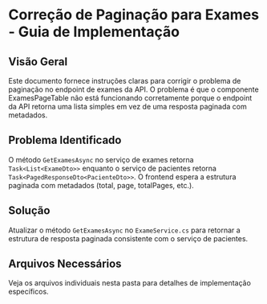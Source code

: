 # Correção de Paginação para Exames - Guia de Implementação

## Visão Geral
Este documento fornece instruções claras para corrigir o problema de paginação no endpoint de exames da API. O problema é que o componente ExamesPageTable não está funcionando corretamente porque o endpoint da API retorna uma lista simples em vez de uma resposta paginada com metadados.

## Problema Identificado
O método `GetExamesAsync` no serviço de exames retorna `Task<List<ExameDto>>` enquanto o serviço de pacientes retorna `Task<PagedResponseDto<PacienteDto>>`. O frontend espera a estrutura paginada com metadados (total, page, totalPages, etc.).

## Solução
Atualizar o método `GetExamesAsync` no `ExameService.cs` para retornar a estrutura de resposta paginada consistente com o serviço de pacientes.

## Arquivos Necessários
Veja os arquivos individuais nesta pasta para detalhes de implementação específicos.
